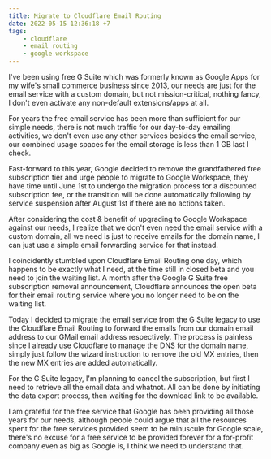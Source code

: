 ```yaml
---
title: Migrate to Cloudflare Email Routing
date: 2022-05-15 12:36:18 +7
tags:
    - cloudflare
    - email routing
    - google workspace
---
```


I've been using free G Suite which was formerly known as Google Apps for my wife's small commerce business since 2013, our needs are just for the email service with a custom domain, but not mission-critical, nothing fancy, I don't even activate any non-default extensions/apps at all.

For years the free email service has been more than sufficient for our simple needs, there is not much traffic for our day-to-day emailing activities, we don't even use any other services besides the email service, our combined usage spaces for the email storage is less than 1 GB last I check.

Fast-forward to this year, Google decided to remove the grandfathered free subscription tier and urge people to migrate to Google Workspace, they have time until June 1st to undergo the migration process for a discounted subscription fee, or the transition will be done automatically following by service suspension after August 1st if there are no actions taken.

After considering the cost & benefit of upgrading to Google Workspace against our needs, I realize that we don't even need the email service with a custom domain, all we need is just to receive emails for the domain name, I can just use a simple email forwarding service for that instead.

I coincidently stumbled upon Cloudflare Email Routing one day, which happens to be exactly what I need, at the time still in closed beta and you need to join the waiting list. A month after the Google G Suite free subscription removal announcement, Cloudflare announces the open beta for their email routing service where you no longer need to be on the waiting list.

Today I decided to migrate the email service from the G Suite legacy to use the Cloudflare Email Routing to forward the emails from our domain email address to our GMail email address respectively. The process is painless since I already use Cloudflare to manage the DNS for the domain name, simply just follow the wizard instruction to remove the old MX entries, then the new MX entries are added automatically.

For the G Suite legacy, I'm planning to cancel the subscription, but first I need to retrieve all the email data and whatnot. All can be done by initiating the data export process, then waiting for the download link to be available.

I am grateful for the free service that Google has been providing all those years for our needs, although people could argue that all the resources spent for the free services provided seem to be minuscule for Google scale, there's no excuse for a free service to be provided forever for a for-profit company even as big as Google is, I think we need to understand that.